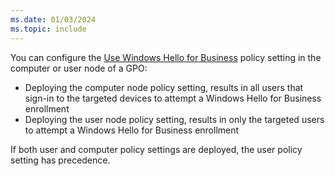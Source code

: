 ```yaml
---
ms.date: 01/03/2024
ms.topic: include
---
```


You can configure the [Use Windows Hello for Business](../policy-settings.md#use-windows-hello-for-business) policy setting in the computer or user node of a GPO:

- Deploying the computer node policy setting, results in all users that sign-in to the targeted devices to attempt a Windows Hello for Business enrollment
- Deploying the user node policy setting, results in only the targeted users to attempt a Windows Hello for Business enrollment

If both user and computer policy settings are deployed, the user policy setting has precedence.
